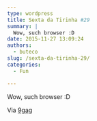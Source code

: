 ```yaml
---
type: wordpress
title: Sexta da Tirinha #29
summary: |
  Wow, such browser :D
date: 2015-11-27 13:09:24
authors:
  - buteco
slug: /sexta-da-tirinha-29/
categories:
  - Fun

---
```


<div id="player"></div>

Wow, such browser :D

Via <a href="http://9gag.com/" target="_blank">9gag</a>

<script type="text/javascript" src="//cdn.jsdelivr.net/clappr/latest/clappr.min.js"></script>
<script>var player = new Clappr.Player({ source: "/images/wp-content/uploads/2015/11/wow_ff.mp4", parentId: "#player", mute: true, height: 432, width: 460, mediacontrol: {seekbar: "#f7ad4d", buttons: "#ff9000"} });</script>